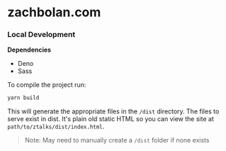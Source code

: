 # zachbolan.com

### Local Development

**Dependencies**

- Deno
- Sass

To compile the project run:

```bash
yarn build
```

This will generate the appropriate files in the `/dist` directory. The files to serve exist in dist. It's plain old static HTML so you can view the site at `path/to/ztalks/dist/index.html`.

> Note: May need to manually create a `/dist` folder if none exists